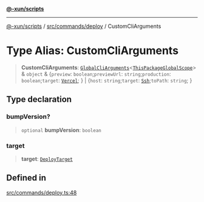 [**@-xun/scripts**](../../../../README.md)

***

[@-xun/scripts](../../../../README.md) / [src/commands/deploy](../README.md) / CustomCliArguments

# Type Alias: CustomCliArguments

> **CustomCliArguments**: [`GlobalCliArguments`](../../../configure/type-aliases/GlobalCliArguments.md)\<[`ThisPackageGlobalScope`](../../../configure/enumerations/ThisPackageGlobalScope.md)\> & `object` & \{`preview`: `boolean`;`previewUrl`: `string`;`production`: `boolean`;`target`: [`Vercel`](../enumerations/DeployTarget.md#vercel); \} \| \{`host`: `string`;`target`: [`Ssh`](../enumerations/DeployTarget.md#ssh);`toPath`: `string`; \}

## Type declaration

### bumpVersion?

> `optional` **bumpVersion**: `boolean`

### target

> **target**: [`DeployTarget`](../enumerations/DeployTarget.md)

## Defined in

[src/commands/deploy.ts:48](https://github.com/Xunnamius/xscripts/blob/12020afea79f1ec674174f8cb4103ac0b46875c5/src/commands/deploy.ts#L48)
